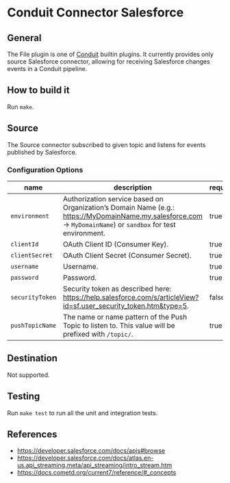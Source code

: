 # Conduit Connector Salesforce

## General
The File plugin is one of [Conduit](https://github.com/ConduitIO/conduit) builtin plugins.
It currently provides only source Salesforce connector, allowing for receiving Salesforce changes events in a Conduit pipeline.

## How to build it
Run `make`.

## Source

The Source connector subscribed to given topic and listens for events published by Salesforce.

### Configuration Options

| name            | description                                                                                                                                                   | required | default |
|-----------------|---------------------------------------------------------------------------------------------------------------------------------------------------------------|----------|---------|
| `environment`   | Authorization service based on Organization’s Domain Name (e.g.: https://MyDomainName.my.salesforce.com -> `MyDomainName`) or `sandbox` for test environment. | true     |         |
| `clientId`      | OAuth Client ID (Consumer Key).                                                                                                                               | true     |         |
| `clientSecret`  | OAuth Client Secret (Consumer Secret).                                                                                                                        | true     |         |
| `username`      | Username.                                                                                                                                                     | true     |         |
| `password`      | Password.                                                                                                                                                     | true     |         |
| `securityToken` | Security token as described here: https://help.salesforce.com/s/articleView?id=sf.user_security_token.htm&type=5.                                             | false    |         |
| `pushTopicName` | The name or name pattern of the Push Topic to listen to. This value will be prefixed with `/topic/`.                                                          | true     |         |

## Destination

Not supported.

## Testing

Run `make test` to run all the unit and integration tests.

## References

- https://developer.salesforce.com/docs/apis#browse
- https://developer.salesforce.com/docs/atlas.en-us.api_streaming.meta/api_streaming/intro_stream.htm
- https://docs.cometd.org/current7/reference/#_concepts

